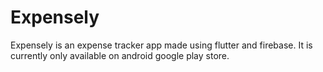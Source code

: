 # Expensely

Expensely is an expense tracker app made using flutter and firebase. It is currently only available on android google play store.
